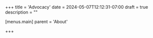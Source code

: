 +++
title = 'Advocacy'
date = 2024-05-07T12:12:31-07:00
draft = true
description = ""

[menus.main]
    parent = 'About'

+++